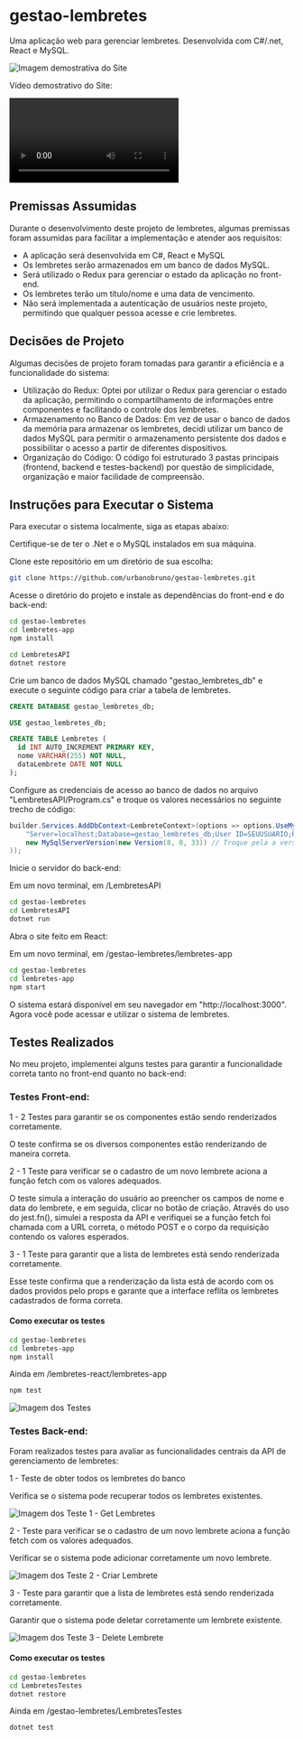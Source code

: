# gestao-lembretes
Uma aplicação web para gerenciar lembretes. Desenvolvida com C#/.net, React e MySQL.

![Imagem demostrativa do Site](imagens/gestao_lembretes.png "Imagem demostrativa do Site")

Vídeo demostrativo do Site: 

![Vídeo demostrativa do Site](imagens/video_gestao_lembretes.mp4 "Vídeo demostrativa do Site")

## Premissas Assumidas
Durante o desenvolvimento deste projeto de lembretes, algumas premissas foram assumidas para facilitar a implementação e atender aos requisitos:

- A aplicação será desenvolvida em C#, React e MySQL
- Os lembretes serão armazenados em um banco de dados MySQL.
- Será utilizado o Redux para gerenciar o estado da aplicação no front-end.
- Os lembretes terão um título/nome e uma data de vencimento.
- Não será implementada a autenticação de usuários neste projeto, permitindo que qualquer pessoa acesse e crie lembretes.

## Decisões de Projeto
Algumas decisões de projeto foram tomadas para garantir a eficiência e a funcionalidade do sistema:

- Utilização do Redux: Optei por utilizar o Redux para gerenciar o estado da aplicação, permitindo o compartilhamento de informações entre componentes e facilitando o controle dos lembretes.
- Armazenamento no Banco de Dados: Em vez de usar o banco de dados da memória para armazenar os lembretes, decidi utilizar um banco de dados MySQL para permitir o armazenamento persistente dos dados e possibilitar o acesso a partir de diferentes dispositivos.
- Organização do Código: O código foi estruturado 3 pastas principais (frontend, backend e testes-backend) por questão de simplicidade, organização e maior facilidade de compreensão.

## Instruções para Executar o Sistema
Para executar o sistema localmente, siga as etapas abaixo:

Certifique-se de ter o .Net e o MySQL instalados em sua máquina.

Clone este repositório em um diretório de sua escolha:

```bash
git clone https://github.com/urbanobruno/gestao-lembretes.git
```

Acesse o diretório do projeto e instale as dependências do front-end e do back-end:

```bash
cd gestao-lembretes
cd lembretes-app
npm install
```

```bash
cd LembretesAPI
dotnet restore
```

Crie um banco de dados MySQL chamado "gestao_lembretes_db" e execute o seguinte código para criar a tabela de lembretes.

```sql
CREATE DATABASE gestao_lembretes_db;

USE gestao_lembretes_db;

CREATE TABLE Lembretes (
  id INT AUTO_INCREMENT PRIMARY KEY,
  nome VARCHAR(255) NOT NULL,
  dataLembrete DATE NOT NULL
);
```

Configure as credenciais de acesso ao banco de dados no arquivo "LembretesAPI/Program.cs" e troque os valores necessários no seguinte trecho de código:

```c#
builder.Services.AddDbContext<LembreteContext>(options => options.UseMySql(
    "Server=localhost;Database=gestao_lembretes_db;User ID=SEUUSUARIO;Password=SUASENHA;Port=3306;", // Coloca as suas informações
    new MySqlServerVersion(new Version(8, 0, 33)) // Troque pela a versão do seu MySQL
));
```

Inicie o servidor do back-end:

Em um novo terminal, em /LembretesAPI

```bash
cd gestao-lembretes
cd LembretesAPI
dotnet run
```

Abra o site feito em React:

Em um novo terminal, em /gestao-lembretes/lembretes-app

```bash
cd gestao-lembretes
cd lembretes-app
npm start
```

O sistema estará disponível em seu navegador em "http://localhost:3000".
Agora você pode acessar e utilizar o sistema de lembretes.

## Testes Realizados

No meu projeto, implementei alguns testes para garantir a funcionalidade correta tanto no front-end quanto no back-end:

### Testes Front-end:

1 - 2 Testes para garantir se os componentes estão sendo renderizados corretamente.

O teste confirma se os diversos componentes estão renderizando de maneira correta.

2 - 1 Teste para verificar se o cadastro de um novo lembrete aciona a função fetch com os valores adequados.

O teste simula a interação do usuário ao preencher os campos de nome e data do lembrete, e em seguida, clicar no botão de criação. Através do uso do jest.fn(), simulei a resposta da API e verifiquei se a função fetch foi chamada com a URL correta, o método POST e o corpo da requisição contendo os valores esperados.

3 - 1 Teste para garantir que a lista de lembretes está sendo renderizada corretamente.

Esse teste confirma que a renderização da lista está de acordo com os dados providos pelo props e garante que a interface reflita os lembretes cadastrados de forma correta.

#### Como executar os testes

```bash
cd gestao-lembretes
cd lembretes-app
npm install
```

Ainda em /lembretes-react/lembretes-app

```bash
npm test
```

![Imagem dos Testes](imagens/teste_concluidos_lembretes.png "Imagem dos testes")

### Testes Back-end:

Foram realizados testes para avaliar as funcionalidades centrais da API de gerenciamento de lembretes:

1 - Teste de obter todos os lembretes do banco

Verifica se o sistema pode recuperar todos os lembretes existentes.

![Imagem dos Teste 1 - Get Lembretes](imagens/teste_get_lembretes.png "Imagem dos Teste 1 - Get Lembretes")

2 - Teste para verificar se o cadastro de um novo lembrete aciona a função fetch com os valores adequados.

Verificar se o sistema pode adicionar corretamente um novo lembrete.

![Imagem dos Teste 2 - Criar Lembrete](imagens/teste_criar_lembrete.png "Imagem dos Teste 2 - Criar Lembrete")


3 - Teste para garantir que a lista de lembretes está sendo renderizada corretamente.

Garantir que o sistema pode deletar corretamente um lembrete existente.

![Imagem dos Teste 3 - Delete Lembrete](imagens/teste_delete_lembrete.png "Imagem dos Teste 3 - Delete Lembrete")

#### Como executar os testes

```bash
cd gestao-lembretes
cd LembretesTestes
dotnet restore
```

Ainda em /gestao-lembretes/LembretesTestes

```bash
dotnet test
```


